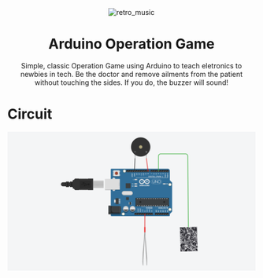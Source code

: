 <div align="center">
    
<img src="https://github.com/user-attachments/assets/9d78fb0f-5b1e-4e01-a8b3-c9e7c5346ed1" alt="retro_music" width="700">

<h1> Arduino Operation Game </h1>

Simple, classic Operation Game using Arduino to teach eletronics to newbies in tech. Be the doctor and remove ailments from the patient without touching the sides. If you do, the buzzer will sound! 
</div>


# Circuit

![Operation Game](./circuit.png)


